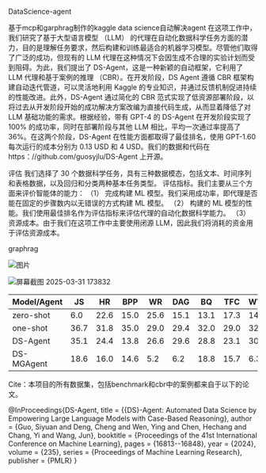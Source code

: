DataScience-agent

基于mcp和garphrag制作的kaggle data science自动解决agent
在这项工作中，我们研究了基于大型语言模型 （LLM） 的代理在自动化数据科学任务方面的潜力，目的是理解任务要求，然后构建和训练最适合的机器学习模型。尽管他们取得了广泛的成功，但现有的 LLM 代理在这种情况下会因生成不合理的实验计划而受到阻碍。为此，我们提出了 DS-Agent，这是一种新颖的自动框架，它利用了 LLM 代理和基于案例的推理 （CBR）。在开发阶段，DS Agent 遵循 CBR 框架构建自动迭代管道，可以灵活地利用 Kaggle 的专业知识，并通过反馈机制促进持续的性能改进。此外，DS-Agent 通过简化的 CBR 范式实现了低资源部署阶段，以将过去从开发阶段开始的成功解决方案改编为直接代码生成，从而显着降低了对 LLM 基础功能的需求。根据经验，带有 GPT-4 的 DS-Agent 在开发阶段实现了 100% 的成功率，同时在部署阶段与其他 LLM 相比，平均一次通过率提高了 36%。在这两个阶段，DS-Agent 在性能方面都取得了最佳排名，使用 GPT-1.60 每次运行的成本分别为 0.13 USD 和 4 USD。我们的数据和代码在 https：//github.com/guosyjlu/DS-Agent 上开源。

评估 我们选择了 30 个数据科学任务，具有三种数据模态，包括文本、时间序列和表格数据，以及回归和分类两种基本任务类型。 评估指标。我们主要从三个方面来评价智能体的能力： （1） 完成构建 ML 模型。我们采用成功率，即代理是否能在固定的步骤数内以无错误的方式构建 ML 模型。 （2） 构建的 ML 模型的性能。我们使用最佳排名作为评估指标来评估代理的自动化数据科学能力。 （3） 资源成本。由于我们在这项工作中主要使用闭源 LLM，因此我们将消耗的资金用于评估资源成本。 

graphrag

![图片](https://github.com/user-attachments/assets/a70918e7-2b52-4bfb-a103-719a3e56c3d5)


![屏幕截图 2025-03-31 173832](https://github.com/user-attachments/assets/ba52f560-d462-4168-b20e-5d6b3022af91)



| Model/Agent       | JS  | HR  | BPP | WR  | DAG | BQ  | TFC | WTH | ELE | SRC | UGL | HB  | CA  | CS  | MH  | SS  | CO  | SD  | Avg |
|-------------------|-----|-----|-----|-----|-----|-----|-----|-----|-----|-----|-----|-----|-----|-----|-----|-----|-----|-----|-----|
| zero-shot         | 6.0 | 22.6| 15.0| 25.6| 15.1| 13.1| 17.3| 14.4| 14.4| 20.0| 13.0| 23.0| 29.0| 19.3| 7.6 | 2.0 | 37.0| 19.5| 17.1|
| one-shot          | 36.7| 31.8| 35.0| 29.0| 29.4| 32.0| 29.0| 32.0| 30.0| 37.3| 45.7| 33.6| 1.0 | 15.3| 23.2| 17.9| 28.3| 28.0| 28.2|
| DS-Agent          | 35.1| 24.4| 13.8| 26.6| 29.6| 28.8| 23.1| 30.1| 26.6| 26.7| 41.6| 36.7| 29.1| 21.9| 35.3| 28.9| 21.4| 23.2| 28.0|
| DS-MGAgent        | 18.6| 16.0| 14.6| 5.2 | 6.2 | 18.8| 15.7| 6.3 | 8.1 | 20.0| 11.4| 21.2| 14.0| 32.6| 14.5| 8.2 | 13.0| 12.4| 12.7|


Cite：本项目的所有数据集，包括benchmark和cbr中的案例都来自于以下的论文。

@InProceedings{DS-Agent,
  title = 	 {{DS}-Agent: Automated Data Science by Empowering Large Language Models with Case-Based Reasoning},
  author =       {Guo, Siyuan and Deng, Cheng and Wen, Ying and Chen, Hechang and Chang, Yi and Wang, Jun},
  booktitle = 	 {Proceedings of the 41st International Conference on Machine Learning},
  pages = 	 {16813--16848},
  year = 	 {2024},
  volume = 	 {235},
  series = 	 {Proceedings of Machine Learning Research},
  publisher =    {PMLR}
}
